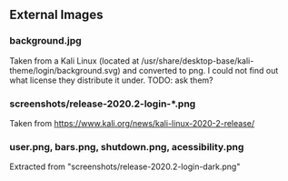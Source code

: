 ## External Images

### background.jpg

Taken from a Kali Linux (located at /usr/share/desktop-base/kali-theme/login/background.svg) and converted to png. I could not find out what license they distribute it under. TODO: ask them?


### screenshots/release-2020.2-login-\*.png

Taken from https://www.kali.org/news/kali-linux-2020-2-release/


### user.png, bars.png, shutdown.png, acessibility.png

Extracted from "screenshots/release-2020.2-login-dark.png"
